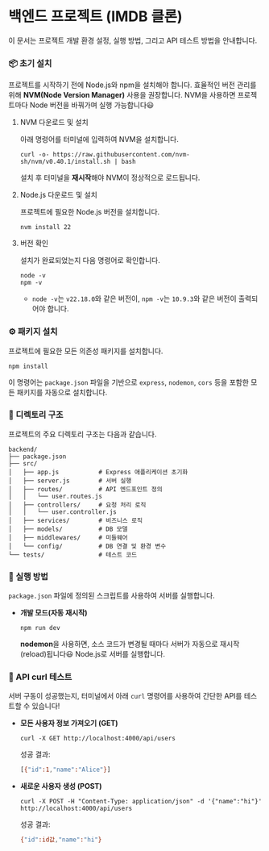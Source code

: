 # **백엔드 프로젝트 (IMDB 클론)**

이 문서는 프로젝트 개발 환경 설정, 실행 방법, 그리고 API 테스트 방법을 안내합니다.

### **📦 초기 설치**

프로젝트를 시작하기 전에 Node.js와 npm을 설치해야 합니다. 효율적인 버전 관리를 위해 **NVM(Node Version Manager)** 사용을 권장합니다. NVM을 사용하면 프로젝트마다 Node 버전을 바꿔가며 실행 가능합니다😃

1. NVM 다운로드 및 설치
    
    아래 명령어를 터미널에 입력하여 NVM을 설치합니다.
    
    ```
    curl -o- https://raw.githubusercontent.com/nvm-sh/nvm/v0.40.1/install.sh | bash
    ```
    
    설치 후 터미널을 **재시작**해야 NVM이 정상적으로 로드됩니다.
    
2. Node.js 다운로드 및 설치
    
    프로젝트에 필요한 Node.js 버전을 설치합니다.
    
    ```
    nvm install 22
    ```
    
3. 버전 확인
    
    설치가 완료되었는지 다음 명령어로 확인합니다.
    
    ```
    node -v
    npm -v
    ```
    
    - `node -v`는 `v22.18.0`와 같은 버전이, `npm -v`는 `10.9.3`와 같은 버전이 출력되어야 합니다.

### **⚙️ 패키지 설치**

프로젝트에 필요한 모든 의존성 패키지를 설치합니다.

```
npm install
```

이 명령어는 `package.json` 파일을 기반으로 `express`, `nodemon`, `cors` 등을 포함한 모든 패키지를 자동으로 설치합니다.

### **📂 디렉토리 구조**

프로젝트의 주요 디렉토리 구조는 다음과 같습니다.

```
backend/
├── package.json
├── src/
│   ├── app.js           # Express 애플리케이션 초기화
│   ├── server.js        # 서버 실행
│   ├── routes/          # API 엔드포인트 정의
│   │   └── user.routes.js
│   ├── controllers/     # 요청 처리 로직
│   │   └── user.controller.js
│   ├── services/        # 비즈니스 로직
│   ├── models/          # DB 모델
│   ├── middlewares/     # 미들웨어
│   └── config/          # DB 연결 및 환경 변수
└── tests/               # 테스트 코드
```

### **🚀 실행 방법**

`package.json` 파일에 정의된 스크립트를 사용하여 서버를 실행합니다.

- **개발 모드(자동 재시작)**
    
    ```
    npm run dev
    ```
    
    **nodemon**을 사용하면, 소스 코드가 변경될 때마다 서버가 자동으로 재시작(reload)됩니다😃 Node.js로 서버를 실행합니다.
    

### **🧪 API curl 테스트**

서버 구동이 성공했는지, 터미널에서 아래 `curl` 명령어를 사용하여 간단한 API를 테스트할 수 있습니다!

- **모든 사용자 정보 가져오기 (GET)**
    
    ```
    curl -X GET http://localhost:4000/api/users
    ```
    
    성공 결과:
    
    ```bash
    [{"id":1,"name":"Alice"}]
    ```
    
- **새로운 사용자 생성 (POST)**
    
    ```
    curl -X POST -H "Content-Type: application/json" -d '{"name":"hi"}' http://localhost:4000/api/users
    ```
    
    성공 결과:
    
    ```bash
    {"id":id값,"name":"hi"}
    ```
